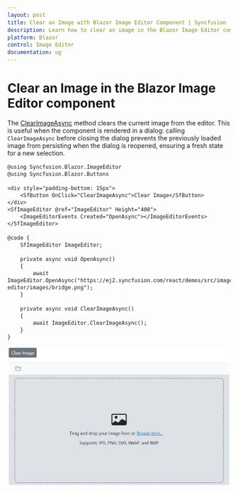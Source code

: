 ```yaml
---
layout: post
title: Clear an Image with Blazor Image Editor Component | Syncfusion
description: Learn how to clear an image in the Blazor Image Editor component for Blazor Server and WebAssembly applications.
platform: Blazor
control: Image Editor
documentation: ug
---
```


# Clear an Image in the Blazor Image Editor component

The [ClearImageAsync](https://help.syncfusion.com/cr/blazor/Syncfusion.Blazor.ImageEditor.SfImageEditor.html#Syncfusion_Blazor_ImageEditor_SfImageEditor_ClearImageAsync) method clears the current image from the editor. This is useful when the component is rendered in a dialog: calling `ClearImageAsync` before closing the dialog prevents the previously loaded image from persisting when the dialog is reopened, ensuring a fresh state for a new selection.

```cshtml
@using Syncfusion.Blazor.ImageEditor
@using Syncfusion.Blazor.Buttons

<div style="padding-bottom: 15px">
    <SfButton OnClick="ClearImageAsync">Clear Image</SfButton>
</div>
<SfImageEditor @ref="ImageEditor" Height="400">
    <ImageEditorEvents Created="OpenAsync"></ImageEditorEvents>
</SfImageEditor>

@code {
    SfImageEditor ImageEditor;

    private async void OpenAsync()
    {
        await ImageEditor.OpenAsync("https://ej2.syncfusion.com/react/demos/src/image-editor/images/bridge.png");
    }

    private async void ClearImageAsync()
    {
        await ImageEditor.ClearImageAsync();
    }
}
```

![Blazor Image Editor clearing the image](../images/blazor-image-editor-clear-image.jpg)